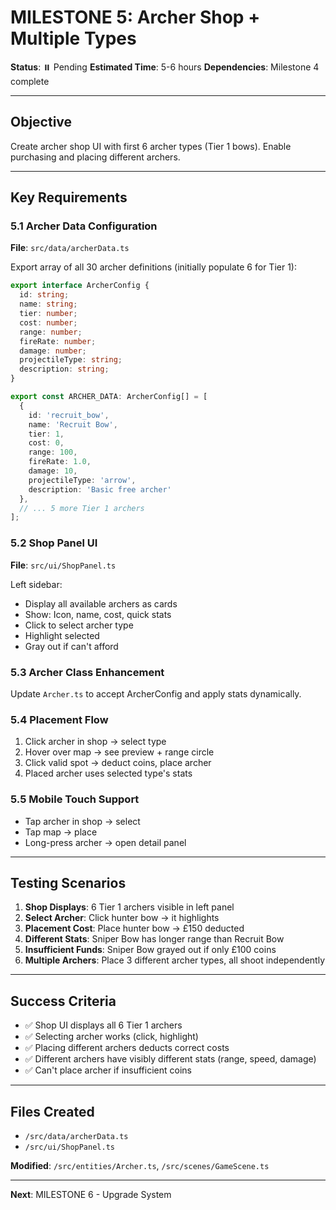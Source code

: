 # MILESTONE 5: Archer Shop + Multiple Types

**Status**: ⏸️ Pending
**Estimated Time**: 5-6 hours
**Dependencies**: Milestone 4 complete

---

## Objective

Create archer shop UI with first 6 archer types (Tier 1 bows). Enable purchasing and placing different archers.

---

## Key Requirements

### 5.1 Archer Data Configuration
**File**: `src/data/archerData.ts`

Export array of all 30 archer definitions (initially populate 6 for Tier 1):

```typescript
export interface ArcherConfig {
  id: string;
  name: string;
  tier: number;
  cost: number;
  range: number;
  fireRate: number;
  damage: number;
  projectileType: string;
  description: string;
}

export const ARCHER_DATA: ArcherConfig[] = [
  {
    id: 'recruit_bow',
    name: 'Recruit Bow',
    tier: 1,
    cost: 0,
    range: 100,
    fireRate: 1.0,
    damage: 10,
    projectileType: 'arrow',
    description: 'Basic free archer'
  },
  // ... 5 more Tier 1 archers
];
```

### 5.2 Shop Panel UI
**File**: `src/ui/ShopPanel.ts`

Left sidebar:
- Display all available archers as cards
- Show: Icon, name, cost, quick stats
- Click to select archer type
- Highlight selected
- Gray out if can't afford

### 5.3 Archer Class Enhancement
Update `Archer.ts` to accept ArcherConfig and apply stats dynamically.

### 5.4 Placement Flow
1. Click archer in shop → select type
2. Hover over map → see preview + range circle
3. Click valid spot → deduct coins, place archer
4. Placed archer uses selected type's stats

### 5.5 Mobile Touch Support
- Tap archer in shop → select
- Tap map → place
- Long-press archer → open detail panel

---

## Testing Scenarios

1. **Shop Displays**: 6 Tier 1 archers visible in left panel
2. **Select Archer**: Click hunter bow → it highlights
3. **Placement Cost**: Place hunter bow → £150 deducted
4. **Different Stats**: Sniper Bow has longer range than Recruit Bow
5. **Insufficient Funds**: Sniper Bow grayed out if only £100 coins
6. **Multiple Archers**: Place 3 different archer types, all shoot independently

---

## Success Criteria

- ✅ Shop UI displays all 6 Tier 1 archers
- ✅ Selecting archer works (click, highlight)
- ✅ Placing different archers deducts correct costs
- ✅ Different archers have visibly different stats (range, speed, damage)
- ✅ Can't place archer if insufficient coins

---

## Files Created

- `/src/data/archerData.ts`
- `/src/ui/ShopPanel.ts`

**Modified**: `/src/entities/Archer.ts`, `/src/scenes/GameScene.ts`

---

**Next**: MILESTONE 6 - Upgrade System
